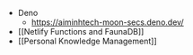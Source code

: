 - Deno
	- https://aiminhtech-moon-secs.deno.dev/
- [[Netlify Functions and FaunaDB]]
- [[Personal Knowledge Management]]